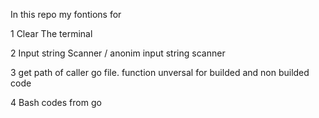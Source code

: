 In this repo my fontions for 

1 Clear The terminal

2 Input string Scanner / anonim input string scanner

3 get path of caller go file. function unversal for builded and non builded code

4 Bash codes from go